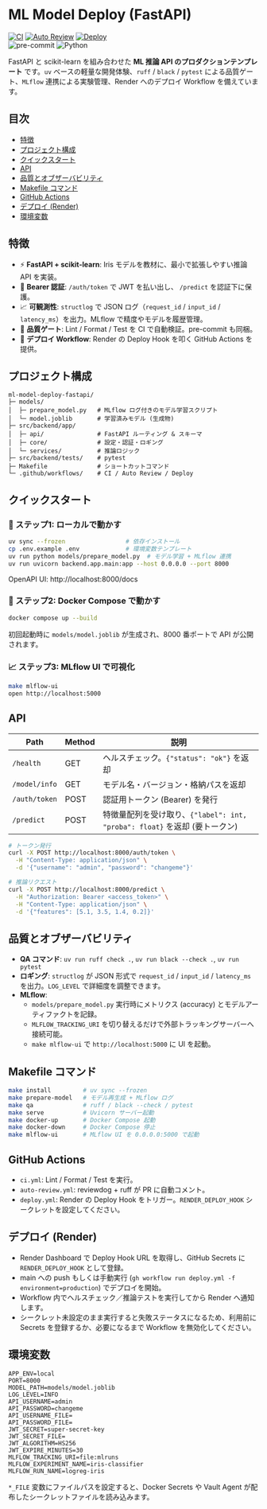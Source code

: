 # ML Model Deploy (FastAPI)

[![CI](https://github.com/Kumet/ml-model-deploy-fastapi/actions/workflows/ci.yml/badge.svg)](https://github.com/Kumet/ml-model-deploy-fastapi/actions/workflows/ci.yml)
[![Auto Review](https://github.com/Kumet/ml-model-deploy-fastapi/actions/workflows/auto-review.yml/badge.svg)](https://github.com/Kumet/ml-model-deploy-fastapi/actions/workflows/auto-review.yml)
[![Deploy](https://github.com/Kumet/ml-model-deploy-fastapi/actions/workflows/deploy.yml/badge.svg)](https://github.com/Kumet/ml-model-deploy-fastapi/actions/workflows/deploy.yml)
<br>
![pre-commit](https://img.shields.io/badge/pre--commit-enabled-brightgreen?logo=pre-commit&logoColor=white)
![Python](https://img.shields.io/badge/Python-3.12%2B-3776AB?logo=python&logoColor=white)

FastAPI と scikit-learn を組み合わせた **ML 推論 API のプロダクションテンプレート** です。`uv` ベースの軽量な開発体験、`ruff` / `black` / `pytest` による品質ゲート、`MLflow` 連携による実験管理、Render へのデプロイ Workflow を備えています。

## 目次
- [特徴](#特徴)
- [プロジェクト構成](#プロジェクト構成)
- [クイックスタート](#クイックスタート)
- [API](#api)
- [品質とオブザーバビリティ](#品質とオブザーバビリティ)
- [Makefile コマンド](#makefile-コマンド)
- [GitHub Actions](#github-actions)
- [デプロイ (Render)](#デプロイ-render)
- [環境変数](#環境変数)

## 特徴
- ⚡️ **FastAPI + scikit-learn**: Iris モデルを教材に、最小で拡張しやすい推論 API を実装。
- 🔐 **Bearer 認証**: `/auth/token` で JWT を払い出し、 `/predict` を認証下に保護。
- 📈 **可観測性**: `structlog` で JSON ログ（`request_id` / `input_id` / `latency_ms`）を出力。MLflow で精度やモデルを履歴管理。
- 🧪 **品質ゲート**: Lint / Format / Test を CI で自動検証。pre-commit も同梱。
- 🚀 **デプロイ Workflow**: Render の Deploy Hook を叩く GitHub Actions を提供。

## プロジェクト構成
```
ml-model-deploy-fastapi/
├─ models/
│  ├─ prepare_model.py   # MLflow ログ付きのモデル学習スクリプト
│  └─ model.joblib       # 学習済みモデル (生成物)
├─ src/backend/app/
│  ├─ api/               # FastAPI ルーティング & スキーマ
│  ├─ core/              # 設定・認証・ロギング
│  └─ services/          # 推論ロジック
├─ src/backend/tests/    # pytest
├─ Makefile              # ショートカットコマンド
└─ .github/workflows/    # CI / Auto Review / Deploy
```

## クイックスタート

### 🧩 ステップ1: ローカルで動かす
```bash
uv sync --frozen                 # 依存インストール
cp .env.example .env             # 環境変数テンプレート
uv run python models/prepare_model.py  # モデル学習 + MLflow 連携
uv run uvicorn backend.app.main:app --host 0.0.0.0 --port 8000
```
OpenAPI UI: http://localhost:8000/docs

### 🐳 ステップ2: Docker Compose で動かす
```bash
docker compose up --build
```
初回起動時に `models/model.joblib` が生成され、8000 番ポートで API が公開されます。

### 📈 ステップ3: MLflow UI で可視化
```bash
make mlflow-ui
open http://localhost:5000
```

## API
| Path | Method | 説明 |
|------|--------|------|
| `/health` | GET | ヘルスチェック。`{"status": "ok"}` を返却 |
| `/model/info` | GET | モデル名・バージョン・格納パスを返却 |
| `/auth/token` | POST | 認証用トークン (Bearer) を発行 |
| `/predict` | POST | 特徴量配列を受け取り、`{"label": int, "proba": float}` を返却 (要トークン) |

```bash
# トークン発行
curl -X POST http://localhost:8000/auth/token \
  -H "Content-Type: application/json" \
  -d '{"username": "admin", "password": "changeme"}'

# 推論リクエスト
curl -X POST http://localhost:8000/predict \
  -H "Authorization: Bearer <access_token>" \
  -H "Content-Type: application/json" \
  -d '{"features": [5.1, 3.5, 1.4, 0.2]}'
```

## 品質とオブザーバビリティ
- **QA コマンド**: `uv run ruff check .`, `uv run black --check .`, `uv run pytest`
- **ロギング**: `structlog` が JSON 形式で `request_id` / `input_id` / `latency_ms` を出力。`LOG_LEVEL` で詳細度を調整できます。
- **MLflow**:
  - `models/prepare_model.py` 実行時にメトリクス (accuracy) とモデルアーティファクトを記録。
  - `MLFLOW_TRACKING_URI` を切り替えるだけで外部トラッキングサーバーへ接続可能。
  - `make mlflow-ui` で `http://localhost:5000` に UI を起動。

## Makefile コマンド
```bash
make install         # uv sync --frozen
make prepare-model   # モデル再生成 + MLflow ログ
make qa              # ruff / black --check / pytest
make serve           # Uvicorn サーバー起動
make docker-up       # Docker Compose 起動
make docker-down     # Docker Compose 停止
make mlflow-ui       # MLflow UI を 0.0.0.0:5000 で起動
```

## GitHub Actions
- `ci.yml`: Lint / Format / Test を実行。
- `auto-review.yml`: reviewdog + ruff が PR に自動コメント。
- `deploy.yml`: Render の Deploy Hook をトリガー。`RENDER_DEPLOY_HOOK` シークレットを設定してください。

## デプロイ (Render)
- Render Dashboard で Deploy Hook URL を取得し、GitHub Secrets に `RENDER_DEPLOY_HOOK` として登録。
- main への push もしくは手動実行 (`gh workflow run deploy.yml -f environment=production`) でデプロイを開始。
- Workflow 内でヘルスチェック／推論テストを実行してから Render へ通知します。
- シークレット未設定のまま実行すると失敗ステータスになるため、利用前に Secrets を登録するか、必要になるまで Workflow を無効化してください。

## 環境変数
```
APP_ENV=local
PORT=8000
MODEL_PATH=models/model.joblib
LOG_LEVEL=INFO
API_USERNAME=admin
API_PASSWORD=changeme
API_USERNAME_FILE=
API_PASSWORD_FILE=
JWT_SECRET=super-secret-key
JWT_SECRET_FILE=
JWT_ALGORITHM=HS256
JWT_EXPIRE_MINUTES=30
MLFLOW_TRACKING_URI=file:mlruns
MLFLOW_EXPERIMENT_NAME=iris-classifier
MLFLOW_RUN_NAME=logreg-iris
```

`*_FILE` 変数にファイルパスを設定すると、Docker Secrets や Vault Agent が配布したシークレットファイルを読み込みます。

